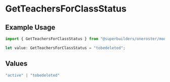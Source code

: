 # GetTeachersForClassStatus

## Example Usage

```typescript
import { GetTeachersForClassStatus } from "@superbuilders/oneroster/models/operations";

let value: GetTeachersForClassStatus = "tobedeleted";
```

## Values

```typescript
"active" | "tobedeleted"
```